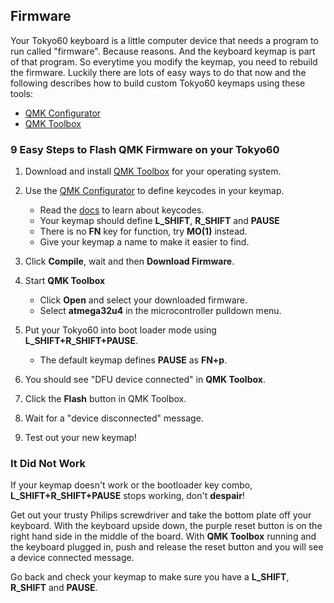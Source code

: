 ## Firmware

Your Tokyo60 keyboard is a little computer device that needs a program
to run called "firmware". Because reasons. And the keyboard keymap is
part of that program. So everytime you modify the keymap, you need to
rebuild the firmware. Luckily there are lots of easy ways to do that
now and the following describes how to build custom Tokyo60 keymaps
using these tools:

* [QMK Configurator][qmk conf]
* [QMK Toolbox][qmk toolbox]

### 9 Easy Steps to Flash QMK Firmware on your Tokyo60

1. Download and install [QMK Toolbox][qmk toolbox] for your operating system.<p>

1. Use the [QMK Configurator][qmk conf] to define keycodes in your keymap.
   * Read the [docs][qmk keys] to learn about keycodes.
   * Your keymap should define **L_SHIFT**, **R_SHIFT** and **PAUSE**
   * There is no **FN** key for function, try **MO(1)** instead.
   * Give your keymap a name to make it easier to find.
   
1. Click **Compile**, wait and then **Download Firmware**.
   
1. Start **QMK Toolbox**
   * Click **Open** and select your downloaded firmware.
   * Select **atmega32u4** in the microcontroller pulldown menu.
   
1. Put your Tokyo60 into boot loader mode using **L_SHIFT+R_SHIFT+PAUSE**.
   * The default keymap defines **PAUSE** as **FN+p**.
1. You should see "DFU  device connected" in **QMK Toolbox**.
1. Click the **Flash** button in QMK Toolbox.
1. Wait for a "device disconnected" message.
1. Test out your new keymap!

### It Did Not Work
If your keymap doesn't work or the bootloader key combo,
**L_SHIFT+R_SHIFT+PAUSE** stops working, don't **despair**!

Get out your trusty Philips screwdriver and take the bottom plate off
your keyboard.  With the keyboard upside down, the purple reset button
is on the right hand side in the middle of the board. With **QMK Toolbox**
running and the keyboard plugged in, push and release the reset button
and you will see a device connected message.

Go back and check your keymap to make sure you have a **L_SHIFT**, **R_SHIFT**
and **PAUSE**. 

[qmk conf]: https://config.qmk.fm/#/tokyo60/LAYOUT_60_hhkb
[qmk docs]: https://docs.qmk.fm
[qmk keys]: https://docs.qmk.fm/#/keycodes
[qmk toolbox]: https://qmk.fm/toolbox
